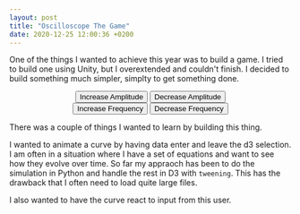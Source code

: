 ```yaml
---
layout: post
title: "Oscilloscope The Game"
date: 2020-12-25 12:00:36 +0200
---
```


One of the things I wanted to achieve this year was to build a game. I tried to build one using Unity, but I overextended and couldn't finish. I decided to build something much simpler, simplty to get something done.

<head>
    <script src="https://d3js.org/d3.v4.min.js" charset="utf-8"></script>
</head>

<center>
<div id='oscilloscope'></div>
    <div>
        <button id="increaseAmp">Increase Amplitude</button>
        <button id="decreaseAmp">Decrease Amplitude</button>
    </div>
    <div>
        <button id="increaseFreq">Increase Frequency</button>
        <button id="decreaseFreq">Decrease Frequency</button>
    </div>
</center>

There was a couple of things I wanted to learn by building this thing.

I wanted to animate a curve by having data enter and leave the d3 selection. I am often in a situation where I have a set of equations and want to see how they evolve over time. So far my appraoch has been to do the simulation in Python and handle the rest in D3 with `tweening`. This has the drawback that I often need to load quite large files.

I also wanted to have the curve react to input from this user. 

<link rel="stylesheet" href="/css/oscilloscope-the-game.css">
<script type='text/javascript'  src='/js/oscilloscope-the-game.js'></script>